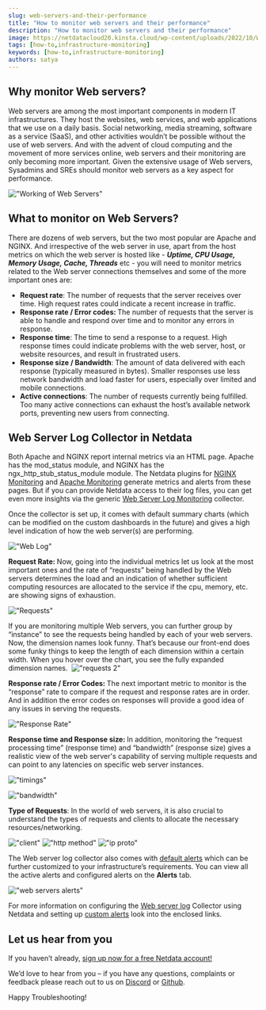 ```yaml
---
slug: web-servers-and-their-performance
title: "How to monitor web servers and their performance"
description: "How to monitor web servers and their performance"
image: https://netdatacloud20.kinsta.cloud/wp-content/uploads/2022/10/Web-Servers-2.png
tags: [how-to,infrastructure-monitoring]
keywords: [how-to,infrastructure-monitoring]
authors: satya
---
```

<head><link rel="canonical" href="https://blog.netdata.cloud/web-servers-and-their-performance" /></head>

<!--truncate-->

## Why monitor Web servers?
Web servers are among the most important components in modern IT infrastructures. They host the websites, web services, and web applications that we use on a daily basis. Social networking, media streaming, software as a service (SaaS), and other activities wouldn’t be possible without the use of web servers. And with the advent of cloud computing and the movement of more services online, web servers and their monitoring are only becoming more important. Given the extensive usage of Web servers, Sysadmins and SREs should monitor web servers as a key aspect for performance. 

!["Working of Web Servers"](https://netdatacloud20.kinsta.cloud/wp-content/uploads/2022/10/Web-Servers-2.png)

## What to monitor on Web Servers?
There are dozens of web servers, but the two most popular are Apache and NGINX. And irrespective of the web server in use, apart from the host metrics on which the web server is hosted like - <b><i>Uptime, CPU Usage, Memory Usage, Cache, Threads</i></b> etc - you will need to monitor metrics related to the Web server connections themselves and some of the more important ones are:
<ul>
 	<li><b>Request rate</b>: The number of requests that the server receives over time. High request rates could indicate a recent increase in traffic.</li>
 	<li><b>Response rate / Error codes: </b>The number of requests that the server is able to handle and respond over time and to monitor any errors in response.</li>
 	<li><b>Response time</b>: The time to send a response to a request. High response times could indicate problems with the web server, host, or website resources, and result in frustrated users.</li>
 	<li><b>Response size / Bandwidth</b>: The amount of data delivered with each response (typically measured in bytes). Smaller responses use less network bandwidth and load faster for users, especially over limited and mobile connections.</li>
 	<li><b>Active connections</b>: The number of requests currently being fulfilled. Too many active connections can exhaust the host’s available network ports, preventing new users from connecting.</li>
</ul>

## Web Server Log Collector in Netdata

Both Apache and NGINX report internal metrics via an HTML page. Apache has the mod_status module, and NGINX has the ngx_http_stub_status_module module. The Netdata plugins for <a href="https://learn.netdata.cloud/docs/agent/collectors/go.d.plugin/modules/nginx">NGINX Monitoring</a> and <a href="https://learn.netdata.cloud/docs/agent/collectors/go.d.plugin/modules/apache">Apache Monitoring</a> generate metrics and alerts from these pages. But if you can provide Netdata access to their log files, you can get even more insights via the generic <a href="https://learn.netdata.cloud/docs/agent/collectors/go.d.plugin/modules/weblog">Web Server Log Monitoring</a> collector.

Once the collector is set up, it comes with default summary charts (which can be modified on the custom dashboards in the future) and gives a high level indication of how the web server(s) are performing.

!["Web Log"](https://netdatacloud20.kinsta.cloud/wp-content/uploads/2022/10/Web-Servers-3.png)

<b>Request Rate: </b>Now, going into the individual metrics let us look at the most important ones and the rate of “requests” being handled by the Web servers determines the load and an indication of whether sufficient computing resources are allocated to the service if the cpu, memory, etc. are showing signs of exhaustion. 

!["Requests"](https://netdatacloud20.kinsta.cloud/wp-content/uploads/2022/10/Web-Servers-4.png)

If you are monitoring multiple Web servers, you can further group by “instance” to see the requests being handled by each of your web servers. Now, the dimension names look funny. That’s because our front-end does some funky things to keep the length of each dimension within a certain width. When you hover over the chart, you see the fully expanded dimension names. 
!["requests 2"](https://netdatacloud20.kinsta.cloud/wp-content/uploads/2022/10/Web-Servers-5.png)

<b>Response rate / Error Codes: </b>The next important metric to monitor is the “response” rate to compare if the request and response rates are in order. And in addition the error codes on responses will provide a good idea of any issues in serving the requests.

!["Response Rate"](https://netdatacloud20.kinsta.cloud/wp-content/uploads/2022/10/Web-Servers-6.png)

<b>Response time and Response size: </b>In addition, monitoring the “request processing time” (response time) and “bandwidth” (response size) gives a realistic view of the web server's capability of serving multiple requests and can point to any latencies on specific web server instances.

!["timings"](https://netdatacloud20.kinsta.cloud/wp-content/uploads/2022/10/Web-Servers-7.png)

!["bandwidth"](https://netdatacloud20.kinsta.cloud/wp-content/uploads/2022/10/Web-Servers-8.png)

<b>Type of Requests</b>: In the world of web servers, it is also crucial to understand the types of requests and clients to allocate the necessary resources/networking.

!["client"](https://netdatacloud20.kinsta.cloud/wp-content/uploads/2022/10/Web-Servers-9.png)
!["http method"](https://netdatacloud20.kinsta.cloud/wp-content/uploads/2022/10/monitor-web-servers-1b.png)
!["ip proto"](https://netdatacloud20.kinsta.cloud/wp-content/uploads/2022/10/Web-Servers-10.png)

The Web server log collector also comes with <a href="https://github.com/netdata/netdata/blob/master/health/health.d/web_log.conf">default alerts</a> which can be further customized to your infrastructure’s requirements. You can view all the active alerts and configured alerts on the <strong>Alerts</strong> tab.

!["web servers alerts"](https://netdatacloud20.kinsta.cloud/wp-content/uploads/2022/10/Web-Servers-11.png)

For more information on configuring the <a href="https://learn.netdata.cloud/docs/agent/collectors/go.d.plugin/modules/weblog">Web server log</a> Collector using Netdata and setting up <a href="https://learn.netdata.cloud/docs/monitor/configure-alarms">custom alerts</a> look into the enclosed links.

## Let us hear from you

If you haven’t already, <a href="https://app.netdata.cloud/">sign up now for a free Netdata account!</a>

We’d love to hear from you – if you have any questions, complaints or feedback please reach out to us on <a href="https://discord.com/invite/mPZ6WZKKG2">Discord</a> or <a href="https://github.com/netdata/netdata/">Github</a>.

Happy Troubleshooting!